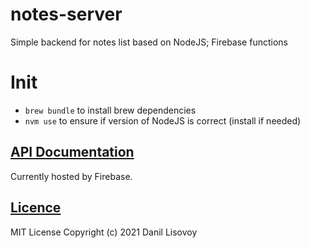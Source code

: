 # notes-server
Simple backend for notes list based on NodeJS; Firebase functions

# Init
- `brew bundle` to install brew dependencies
- `nvm use` to ensure if version of NodeJS is correct (install if needed)

## [**API Documentation**](doc/md/README.md)
Currently hosted by Firebase.

## [**Licence**](LICENSE)

MIT License
Copyright (c) 2021 Danil Lisovoy